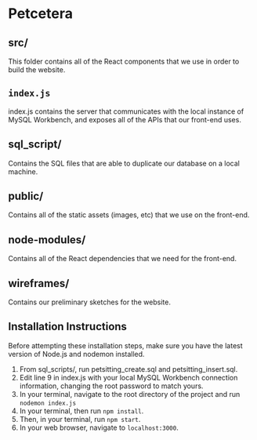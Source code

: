 # Petcetera

## src/
This folder contains all of the React components that we use in order to build the website.

## `index.js`
index.js contains the server that communicates with the local instance of MySQL Workbench, and exposes all of the APIs that our front-end uses.

## sql_script/
Contains the SQL files that are able to duplicate our database on a local machine. 

## public/
Contains all of the static assets (images, etc) that we use on the front-end.

## node-modules/
Contains all of the React dependencies that we need for the front-end.

## wireframes/
Contains our preliminary sketches for the website.

## Installation Instructions

Before attempting these installation steps, make sure you have the latest version of Node.js and nodemon installed.

1. From sql_scripts/, run petsitting_create.sql and petsitting_insert.sql. 
2. Edit line 9 in index.js with your local MySQL Workbench connection information, changing the root password to match yours.
3. In your terminal, navigate to the root directory of the project and run `nodemon index.js`
4. In your terminal, then run `npm install`.
5. Then, in your terminal, run `npm start`.
6. In your web browser, navigate to `localhost:3000`.

